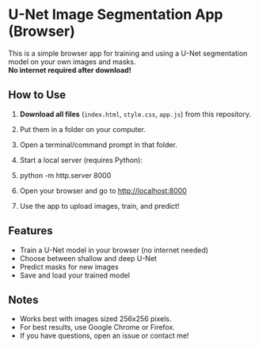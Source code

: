 # U-Net Image Segmentation App (Browser)

This is a simple browser app for training and using a U-Net segmentation model on your own images and masks.  
**No internet required after download!**

## How to Use

1. **Download all files** (`index.html`, `style.css`, `app.js`) from this repository.
2. Put them in a folder on your computer.
3. Open a terminal/command prompt in that folder.
4. Start a local server (requires Python):
5. python -m http.server 8000

5. Open your browser and go to [http://localhost:8000](http://localhost:8000)
6. Use the app to upload images, train, and predict!

## Features

- Train a U-Net model in your browser (no internet needed)
- Choose between shallow and deep U-Net
- Predict masks for new images
- Save and load your trained model

## Notes

- Works best with images sized 256x256 pixels.
- For best results, use Google Chrome or Firefox.
- If you have questions, open an issue or contact me!
